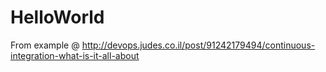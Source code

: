 HelloWorld
==========

From example @ http://devops.judes.co.il/post/91242179494/continuous-integration-what-is-it-all-about
